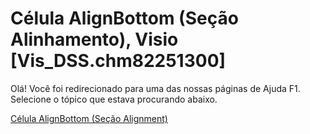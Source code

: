 
# Célula AlignBottom (Seção Alinhamento), Visio [Vis_DSS.chm82251300]

Olá! Você foi redirecionado para uma das nossas páginas de Ajuda F1. Selecione o tópico que estava procurando abaixo.

[Célula AlignBottom (Seção Alignment)](http://msdn.microsoft.com/library/234e7ffa-04e3-0204-c5be-7ff7a4d0d54c%28Office.15%29.aspx)
